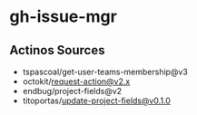 # gh-issue-mgr

## Actinos Sources

- tspascoal/get-user-teams-membership@v3
- octokit/request-action@v2.x
- endbug/project-fields@v2
- titoportas/update-project-fields@v0.1.0